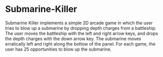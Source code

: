 # Submarine-Killer
Submarine Killer implements a simple 2D arcade game in which the user tries to blow up a submarine by dropping depth charges from a 
battleship.  The user moves the battleship with the left and right arrow keys, and drops the depth charges with the down arrow key.
The submarine moves erratically left and right along the bottow of the panel.  For each game, the user has 25 opportunities to blow
up the submarine.
